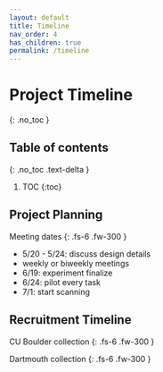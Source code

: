 ```yaml
---
layout: default
title: Timeline
nav_order: 4
has_children: true
permalink: /timeline
---
```

# Project Timeline
{: .no_toc }

## Table of contents
{: .no_toc .text-delta }

1. TOC
{:toc}


## Project Planning

Meeting dates
{: .fs-6 .fw-300 }

* 5/20 - 5/24: discuss design details
* weekly or biweekly meetings
* 6/19: experiment finalize
* 6/24: pilot every task
* 7/1: start scanning

## Recruitment Timeline

CU Boulder collection
{: .fs-6 .fw-300 }

Dartmouth collection
{: .fs-6 .fw-300 }
